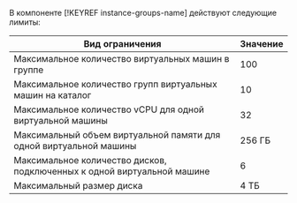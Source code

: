В компоненте [!KEYREF instance-groups-name] действуют следующие лимиты:

Вид ограничения | Значение
----- | -----
Максимальное количество виртуальных машин в группе | 100
Максимальное количество групп виртуальных машин на каталог | 10
Максимальное количество vCPU для одной виртуальной машины | 32
Максимальный объем виртуальной памяти для одной виртуальной машины | 256 ГБ
Максимальное количество дисков, подключенных к одной виртуальной машине | 6
Максимальный размер диска | 4 ТБ
